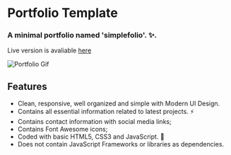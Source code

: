 # Portfolio Template

### A minimal portfolio named 'simplefolio'. ✨.

Live version is avaliable [here](https://b-husein.github.io/simplefolio/)

![Portfolio Gif](/images/project-1.gif)

## Features

- Clean, responsive, well organized and simple with Modern UI Design.
- Contains all essential information related to latest projects. ⚡
- Contains contact information with social media links;
- Contains Font Awesome icons;
- Coded with basic HTML5, CSS3 and JavaScript. 🔨
- Does not contain JavaScript Frameworks or libraries as dependencies.
